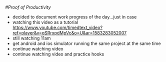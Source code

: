 #_Proof of Productivity_

* decided to document work progress of the day...just in case
* watching this video as a tutorial https://www.youtube.com/timedtext_video?ref=player&v=qSRrxpdMpVc&o=U&ar=1583283052007
* still watching 11am
* get android and ios simulator running the same project at the same time
* continue watching video
* continue watching video and practice hooks
